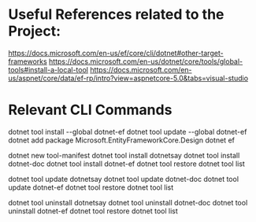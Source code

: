 ﻿

# Useful References related to the Project:
https://docs.microsoft.com/en-us/ef/core/cli/dotnet#other-target-frameworks
https://docs.microsoft.com/en-us/dotnet/core/tools/global-tools#install-a-local-tool
https://docs.microsoft.com/en-us/aspnet/core/data/ef-rp/intro?view=aspnetcore-5.0&tabs=visual-studio

# Relevant CLI Commands

dotnet tool install --global dotnet-ef
dotnet tool update --global dotnet-ef
dotnet add package Microsoft.EntityFrameworkCore.Design
dotnet ef

dotnet new tool-manifest
dotnet tool install dotnetsay
dotnet tool install dotnet-doc
dotnet tool install dotnet-ef
dotnet tool restore
dotnet tool list

dotnet tool update dotnetsay
dotnet tool update dotnet-doc
dotnet tool update dotnet-ef
dotnet tool restore
dotnet tool list

dotnet tool uninstall dotnetsay
dotnet tool uninstall dotnet-doc
dotnet tool uninstall dotnet-ef
dotnet tool restore
dotnet tool list
